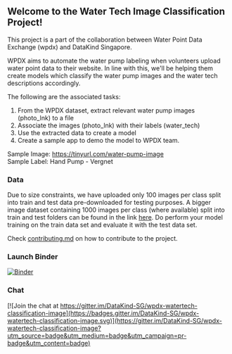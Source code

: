 ## Welcome to the Water Tech Image Classification Project!

This project is a part of the collaboration between Water Point Data Exchange (wpdx) and DataKind Singapore.

WPDX aims to automate the water pump labeling when volunteers upload water point data to their website.
In line with this, we'll be helping them create models which classify the water pump images and the water tech descriptions accordingly.

The following are the associated tasks:
1. From the WPDX dataset, extract relevant water pump images (photo_lnk) to a file
2. Associate the images (photo_lnk) with their labels (water_tech)
3. Use the extracted data to create a model
4. Create a sample app to demo the model to WPDX team.

Sample Image: https://tinyurl.com/water-pump-image    
Sample Label: Hand Pump - Vergnet
### Data
Due to size constraints, we have uploaded only 100 images per class split into train and test data pre-downloaded for testing purposes. A bigger image dataset containing 1000 images per class (where available) split into train and test folders can be found in the link [here](https://archive.org/details/wpdx_imgs). Do perform your model training on the train data set and evaluate it with the test data set.

Check [contributing.md](./contributing.md) on how to contribute to the project.

### Launch Binder
[![Binder](https://mybinder.org/badge_logo.svg)](https://mybinder.org/v2/gh/DataKind-SG/wpdx-watertech-classification-image/master)

### Chat
[![Join the chat at https://gitter.im/DataKind-SG/wpdx-watertech-classification-image](https://badges.gitter.im/DataKind-SG/wpdx-watertech-classification-image.svg)](https://gitter.im/DataKind-SG/wpdx-watertech-classification-image?utm_source=badge&utm_medium=badge&utm_campaign=pr-badge&utm_content=badge)

